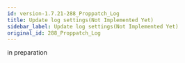 ```yaml
---
id: version-1.7.21-288_Proppatch_Log
title: Update log settings(Not Implemented Yet)
sidebar_label: Update log settings(Not Implemented Yet)
original_id: 288_Proppatch_Log
---
```


in preparation

